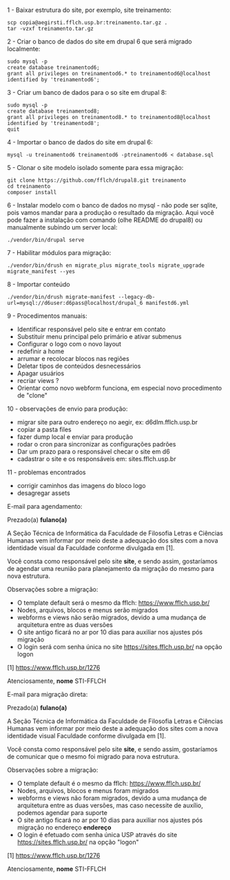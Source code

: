 1 - Baixar estrutura do site, por exemplo, site treinamento:

    scp copia@aegirsti.fflch.usp.br:treinamento.tar.gz .
    tar -vzxf treinamento.tar.gz

2 - Criar o banco de dados do site em drupal 6 que será migrado localmente:

    sudo mysql -p
    create database treinamentod6;
    grant all privileges on treinamentod6.* to treinamentod6@localhost identified by 'treinamentod6';

3 - Criar um banco de dados para o so site em drupal 8:

    sudo mysql -p
    create database treinamentod8;
    grant all privileges on treinamentod8.* to treinamentod8@localhost identified by 'treinamentod8';
    quit

4 - Importar o banco de dados do site em drupal 6:

    mysql -u treinamentod6 treinamentod6 -ptreinamentod6 < database.sql

5 - Clonar o site modelo isolado somente para essa migração:

    git clone https://github.com/fflch/drupal8.git treinamento
    cd treinamento
    composer install

6 - Instalar modelo com o banco de dados no mysql - não pode ser sqlite, pois vamos mandar para a produção o resultado da migração. Aqui você pode fazer a instalação com comando (olhe README do drupal8) ou manualmente subindo um server local:

    ./vendor/bin/drupal serve

7 - Habilitar módulos para migração:

    ./vendor/bin/drush en migrate_plus migrate_tools migrate_upgrade migrate_manifest --yes

8 - Importar conteúdo

    ./vendor/bin/drush migrate-manifest --legacy-db-url=mysql://d6user:d6pass@localhost/drupal_6 manifestd6.yml

9 - Procedimentos manuais:

 - Identificar responsável pelo site e entrar em contato
 - Substituir menu principal pelo primário e ativar submenus
 - Configurar o logo com o novo layout
 - redefinir a home
 - arrumar e recolocar blocos nas regiões
 - Deletar tipos de conteúdos desnecessários
 - Apagar usuários
 - recriar views ?
 - Orientar como novo webform funciona, em especial novo procedimento de "clone"

10 - observações de envio para produção:

 - migrar site para outro endereço no aegir, ex: d6dlm.fflch.usp.br
 - copiar a pasta files
 - fazer dump local e enviar para produção
 - rodar o cron para sincronizar as configurações padrões
 - Dar um prazo para o responsável checar o site em d6
 - cadastrar o site e os responsáveis em: sites.fflch.usp.br

11 - problemas encontrados

 - corrigir caminhos das imagens do bloco logo
 - desagregar assets

E-mail para agendamento:

Prezado(a) __fulano(a)__

A Seção Técnica de Informática da Faculdade de Filosofia Letras e Ciências Humanas vem informar por meio deste a adequação dos sites com a nova identidade visual da Faculdade conforme divulgada em [1].

Você consta como responsável pelo site __site__, e sendo assim, gostaríamos de agendar uma reunião para planejamento da migração do mesmo para nova estrutura.

Observações sobre a migração:

 - O template default será o mesmo da fflch: https://www.fflch.usp.br/
 - Nodes, arquivos, blocos e menus serão migrados
 - webforms e views não serão migrados, devido a uma mudança de arquitetura entre as duas versões
 - O site antigo ficará no ar por 10 dias para auxiliar nos ajustes pós migração
 - O login será com senha única no site https://sites.fflch.usp.br/ na opção logon

[1] https://www.fflch.usp.br/1276

Atenciosamente,
__nome__
STI-FFLCH


E-mail para migração direta:

Prezado(a) __fulano(a)__

A Seção Técnica de Informática da Faculdade de Filosofia Letras e Ciências Humanas vem informar por meio deste a adequação dos sites com a nova identidade visual Faculdade conforme divulgada em [1].

Você consta como responsável pelo site __site__, e sendo assim, gostaríamos de comunicar que o mesmo foi migrado para nova estrutura.

Observações sobre a migração:

 - O template default é o mesmo da fflch: https://www.fflch.usp.br/
 - Nodes, arquivos, blocos e menus foram migrados
 - webforms e views não foram migrados, devido a uma mudança de arquitetura entre as duas versões, mas caso necessite de auxílio, podemos agendar para suporte
 - O site antigo ficará no ar por 10 dias para auxiliar nos ajustes pós migração no endereço __endereço__
 - O login é efetuado com senha única USP através do site https://sites.fflch.usp.br/ na opção "logon"

[1] https://www.fflch.usp.br/1276

Atenciosamente,
__nome__
STI-FFLCH

